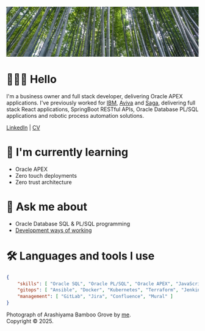 <!-- markdownlint-disable MD025 MD033 MD041 -->
![Photograph of Arashiyama Bamboo Grove by [me](https://github.com/ojwm)](arashiyama.jpeg)

# 👨🏻‍💻 Hello

I'm a business owner and full stack developer, delivering Oracle APEX applications. I've previously worked for [IBM](https://www.ibm.com/), [Aviva](https://www.aviva.co.uk/) and [Saga](https://www.saga.co.uk/insurance), delivering full stack React applications, SpringBoot RESTful APIs, Oracle Database PL/SQL applications and robotic process automation solutions.

[LinkedIn](https://www.linkedin.com/in/ojwmitchell) | [CV](CV_Oliver-Mitchell.pdf)

# 🌱 I'm currently learning

* Oracle APEX
* Zero touch deployments
* Zero trust architecture

# 💬 Ask me about

* Oracle Database SQL & PL/SQL programming
* [Development ways of working](https://github.com/ojwm/developer-handbook)

# 🛠 Languages and tools I use

```json
{
    "skills": [ "Oracle SQL", "Oracle PL/SQL", "Oracle APEX", "JavaScript", "React", "Java", "Blue Prism" ],
    "gitops": [ "Ansible", "Docker", "Kubernetes", "Terraform", "Jenkins" ],
    "management": [ "GitLab", "Jira", "Confluence", "Mural" ]
}
```

Photograph of Arashiyama Bamboo Grove by [me](https://github.com/ojwm).\
Copyright © 2025.
